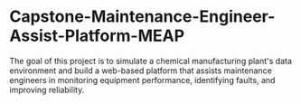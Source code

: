 # Capstone-Maintenance-Engineer-Assist-Platform-MEAP
The goal of this project is to simulate a chemical manufacturing plant's data environment and build a web-based platform that assists maintenance engineers in monitoring equipment performance, identifying faults, and improving reliability.
